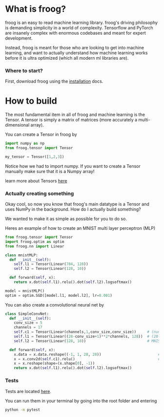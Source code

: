 # What is froog?

froog is an easy to read machine learning library. froog's driving philosophy is demanding simplicity in a world of complexity. Tensorflow and PyTorch are insanely complex with enormous codebases and meant for expert development.

Instead, froog is meant for those who are looking to get into machine learning, and want to actually understand how machine learning works before it is ultra optimized (which all modern ml libraries are).

### Where to start?

First, download froog using the <a href="https://github.com/kevbuh/froog/blob/main/docs/install.md">installation</a> docs. 

# How to build

The most fundamental item in all of froog and machine learning is the Tensor. A tensor is simply a matrix of matrices (more accurately a multi-dimensional array). 

You can create a Tensor in froog by
```python
import numpy as np
from froog.tensor import Tensor

my_tensor = Tensor([1,2,3])
```

Notice how we had to import numpy. If you want to create a Tensor manually make sure that it is a Numpy array!

learn more about Tensors <a href="https://github.com/kevbuh/froog/blob/main/docs/tensors.md">here</a> 


### Actually creating something

Okay cool, so now you know that froog's main datatype is a Tensor and uses NumPy in the background. How do I actually build something? 

We wanted to make it as simple as possible for you to do so.

Heres an example of how to create an MNIST multi layer perceptron (MLP)

```python
from froog.tensor import Tensor
import froog.optim as optim
from froog.nn import Linear

class mnistMLP:
  def __init__(self):
    self.l1 = Tensor(Linear(784, 128))
    self.l2 = Tensor(Linear(128, 10))

  def forward(self, x):
    return x.dot(self.l1).relu().dot(self.l2).logsoftmax()

model = mnistMLP()
optim = optim.SGD([model.l1, model.l2], lr=0.001)
```

You can also create a convolutional neural net by

```python
class SimpleConvNet:
  def __init__(self):
    conv_size = 5
    channels = 17
    self.c1 = Tensor(Linear(channels,1,conv_size,conv_size))     # (num_filters, color_channels, kernel_h, kernel_w)
    self.l1 = Tensor(Linear((28-conv_size+1)**2*channels, 128))  # (28-conv+1)(28-conv+1) since kernel isn't padded
    self.l2 = Tensor(Linear(128, 10))                            # MNIST output is 10 classes

  def forward(self, x):
    x.data = x.data.reshape((-1, 1, 28, 28))                          # get however many number of imgs in batch
    x = x.conv2d(self.c1).relu()                                      # pass through conv first
    x = x.reshape(shape=(x.shape[0], -1))
    return x.dot(self.l1).relu().dot(self.l2).logsoftmax()
```

### Tests
Tests are located <a href="https://github.com/kevbuh/froog/tree/main/tests">here</a>.

You can run them in your terminal by going into the root folder and entering

```bash
python -m pytest
```

